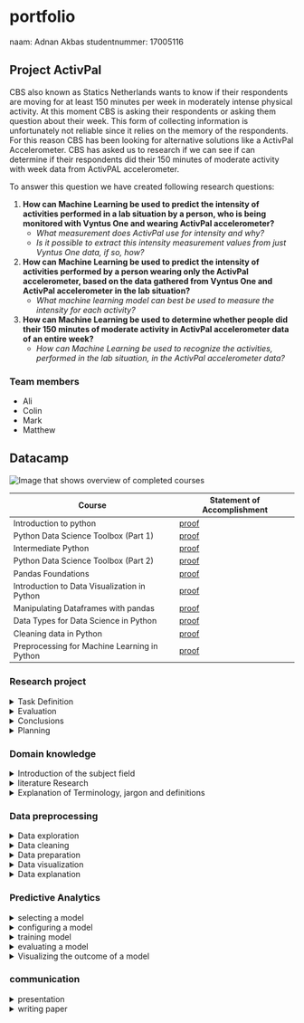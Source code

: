 # portfolio
naam: Adnan Akbas
studentnummer: 17005116

## Project ActivPal
CBS also known as Statics Netherlands wants to know if their respondents are moving for at least 150 minutes per week in
moderately intense physical activity. At this moment CBS is asking their respondents or asking them question about 
their week.  This form of collecting information is unfortunately not reliable since it relies on the  memory 
of the respondents.  For this reason CBS has been looking for alternative solutions like a ActivPal Accelerometer. CBS 
has asked us to research if we can see if  can determine if their respondents did their 150 minutes of moderate 
activity with week data from ActivPAL accelerometer.

To answer this question we have created following research questions:

 1. **How can Machine Learning be used to predict the intensity of activities performed in a lab situation by a person, who is being monitored with Vyntus One and wearing ActivPal accelerometer?**
	 - *What measurement does ActivPal use for intensity and why?*
	 -  *Is it possible to extract this intensity measurement values from just Vyntus One data, if so, how?*
 2. **How can Machine Learning be used to predict the intensity of activities performed by a person wearing only the ActivPal accelerometer, based on the data gathered from Vyntus One and ActivPal accelerometer in the lab situation?**
	 - *What machine learning model can best be used to measure the intensity for each activity?*
 3. **How can Machine Learning be used to determine whether people did their 150 minutes of moderate activity in ActivPal accelerometer data of an entire week?**
	 -  *How can Machine Learning be used to recognize the activities, performed in the lab situation, in the ActivPal accelerometer data?*



### Team members
- Ali
- Colin
- Mark
- Matthew


## Datacamp
  ![Image that shows overview of completed courses](evidence/images/datacamp.PNG)

 |Course|Statement of Accomplishment|
 |------|---------------------------|
 | Introduction to python |[proof](evidence/datacamp/introduction_to_python.pdf)|
 | Python Data Science Toolbox (Part 1) |[proof](evidence/datacamp/python_data_science_toolbox_part_1.pdf)|
 | Intermediate Python |[proof](evidence/datacamp/intermediate_python.pdf)|
 | Python Data Science Toolbox (Part 2) |[proof](evidence/datacamp/python_data_science_toolbox_part_2.pdf)|
 | Pandas Foundations |[proof](evidence/datacamp/pandas_foundations.pdf)|
 | Introduction to Data Visualization in Python |[proof](evidence/datacamp/introduction_to_data_visualization_in_python.pdf) |
 | Manipulating Dataframes with pandas |[proof](evidence/datacamp/manipulating_dataframes_with_pandas.pdf)|
 | Data Types for Data Science in Python |[proof](evidence/datacamp/data_types_for_data_science_in_python.pdf)|
 | Cleaning data in Python |[proof](evidence/datacamp/cleaning_data_in_python.pdf)|
 | Preprocessing for Machine Learning in Python |[proof](evidence/datacamp/preprocessing_for_machine_learning_in_python.pdf)|

### Research project
<details> <summary>Task Definition</summary>

In the research plan I have written the second iteration of the problem domain/context while my teammates have worden on other parts. 
Where they have defined the research question among others. In the second iteration I have processed the feedback we got
from one of our teachers. 

``
Statistics Netherlands (CBS) has the wish to see if their respondents are moving for at least 150
minutes per week in moderately intense physical activity.
Currently, they are measuring by asking their respondent or health surveys. The issue with this is
that people are not very good at estimating the time they spent on moving and sport. This of course
causes that they don't have very reliable data to work with. Therefor CBS has been looking into
alternatives like the ActivPal accelerometer in combination with machine learning to give better and
more accurate results when measuring the intensity of certain activities.
Because of this the CBS started to collect lab tests and started to measure the movements of 41
correspondents in their regular workweek by using the Activepal Accelerator. It's our job to analyse,
structure and build machine learning algorithms based on the collected data to see if we can
determine if people adhere to (inter)national norm for physical activities and if we could measure
the intensity of movement (without the heart rate information).
``

src: [research_plan.pdf](evidence/documents/research_plan.pdf)

</details>

<details> <summary>Evaluation</summary>

[More Examples](topics/research_project/evaluation.md)

</details>

<details> <summary>Conclusions</summary>

[More Examples](topics/research_project/conclusions.md)

</details>

<details> <summary>Planning</summary>

At the beginning of our project we have decided that we will use Jira as our scrum board and will implement Scrum in our way and won't follow it to the detail.
Our group was based on trust that's also the reason why we didn't setup nor sign a contract for teamwork. 

Our process looked as following. At the start of each sprint we decided what goal is for the sprint. With this goal in mind we created task which each team member could choose and take it on themself.
The task can be modified, removed or created while the sprint were going onbut that was always first discussed within the group before any modification.
Each morning at 9:30 our group was holding a stand-up. There we discussed what we did day earlier, going to do today and if we are stuck with something.
At the end of each sprint our group was holding retrospective where we discussed our progress and teamwork last sprint. The role of scrum master was taken on by Ali Safdari. 

## My role in scrum
I didn't have specific role in the scrum process other than developer but i did actively participate in each phase of 
the scrum process.At the sprint planning I have actively created task of course after discussing with the team. At the 
same time I would assign task to myself unless other team members would want them. In some cases we would assign 
multiple members to a task. Unfortunately Jira doesn't support that so we would write the names in description of the task.
Each morning I would join stand-up with my other team members and explain what i did yesterday, what i am gonna do today and if i need help.
Unfortnatly and reasonably we didn't take notes so I don't have evidence for this. At the end of each sprint I would 
join retrospective and give my input. I would say what we did well, what didn't go well and what i wish next sprint would get better.

[More information on our take](topics/research_project/planning.md)

</details>

### Domain knowledge
<details> <summary>Introduction of the subject field</summary>

[More Examples](topics/domain_knowledge/introduction_of_the_subject_field.md)

</details>

<details> <summary>literature Research</summary>

[More Examples](topics/research_project/literature_research.md)

</details>

<details> <summary>Explanation of Terminology, jargon and definitions</summary>

[More Examples](topics/research_project/explanation_of_terminology_jargon_and_definitions.md)

</details>

### Data preprocessing
<details> <summary>Data exploration</summary>

While working on the Activity Recognion model I have explored data in certain way. 
I tried to get an idea if there was a pattern in my dataset. If i say pattern i mean that the acceleration
data looks in a certain way for activity. The image below does show it quite clearly that each activity has hiw own pattern.

![Image that shows plots which show in turn patterns of each activity](evidence/images/combination.png)


[More Examples](topics/data_preprocessing/data_exploration.md)

</details>

<details> <summary>Data cleaning</summary>

Our dataset was provided by CBS in cleaned state. This means they already cleaned it for us and that there wasn’t much 
for us to do.. While I say this we did find certain issues while working on our models. My teammates  found out that 
following respondents data were not there or corrupt:

Cases:
-	BMR060 didn't have vyntus.csv file. This file contains oxygen intake which is need for calculating MET-value.
-	BMR025 activities that are logged doesn't show up in the data
-	BMR035 activities that are logged doesn't show up in the data
-	BMR100 activities that are logged doesn't show up in the data
-	BMR051 activities that are logged doesn't show up in the data
-	BMR027 activities that are logged doesn't show up in the data

Other than this we finally found thanks to the help of a teacher what actually the acceleration data means.  
He explained to us that it was scaled so that ActivPal device could keep much more records than it originally could. 
He gave us a formula that would convert scaled value back to  Gravitational acceleration. I have implemented this 
formula in Python as shown as below:

```` python
def convert_value_to_g(value):
    return (value - 127) / 63
````

evidence: [math_helper.py](evidence/python_script/math_helper.py)


[More Examples](topics/data_preprocessing/data_cleaning.md)

</details>

<details> <summary>Data preparation</summary>

I have developed almost all of the data preparation code for Activity Recognition model. First I have developed a 
function that extracts features from accelerometer dataset of an respondent. In this function we are creating new features which summerizes a certain time range.
I specificaly created the features standard deviation and mean of Y and Z axis. Mathew worked on the features mean and standard deviation of the X axis. I have also created peace of code that calculates
peak-to-peak distance but I have removed in favor better features. By removing I saw improvement at the time. At the end I am also removing any rows that has null values.

````python
def extract_features_from_correspondent(correspondent):
    features_df = pd.DataFrame(columns=features_columns, index=pd.to_datetime([]))

    # Getting dataset for a correspodent
    activities_df = read_functions.read_activities(correspondent)
        
    for activity_name in activities:
        activity = activities_df.loc[activity_name]
        if not activity.empty:
            start_time = activity.start
            stop_time = activity.stop
            activpal_df = activpal.read_data(correspondent, start_time, stop_time)

            # denormalizing dataset
            activpal_df['x'] = math_helper.convert_value_to_g(activpal_df['pal_accX'])
            activpal_df['y'] = math_helper.convert_value_to_g(activpal_df['pal_accY'])
            activpal_df['z'] = math_helper.convert_value_to_g(activpal_df['pal_accZ'])

            date_range = pd.date_range(start_time, stop_time, freq=str(segment_size) + 'S')
            
            for time in date_range:
                segment_time = time + pd.DateOffset(seconds=segment_size)
                activpal_segment = activpal_df[(activpal_df.index >= time) & (activpal_df.index < segment_time)]

                stdev_x =  statistics.stdev(activpal_segment['x']) if len(activpal_segment['x']) >= 2 else 0
                mean_x = activpal_segment['x'].mean()

                stdev_y =  statistics.stdev(activpal_segment['y']) if len(activpal_segment['y']) >= 2 else 0
                mean_y = activpal_segment['y'].mean()

                stdev_z =  statistics.stdev(activpal_segment['z']) if len(activpal_segment['z']) >= 2 else 0
                mean_z = activpal_segment['z'].mean()  


                features_df.loc[segment_time] = [stdev_x, mean_x, stdev_y, mean_y, stdev_z, mean_z, activity_name]

    features_df.dropna(how='any', inplace=True)

    return features_df
````

I have also developed functions that makes it easier to create one dataset where all features dataset from respondents merged.

````python
def extract_features_from_correspondents(correspodents):
    all_features_df = pd.DataFrame(index=pd.to_datetime([]))

    for correspodent in correspodents:
        print("Extracting " + correspodent)
        
        features_df     = extract_features_from_correspondent(correspodent)
        all_features_df = pd.concat([all_features_df, features_df])
    
    print("Done extracting features")

    return all_features_df

def extract_features_from_all_correspondents(exclude_test_correspodent = True):
    
    exclude_directory = ['output', 'throughput', 'Test data','.ipynb_checkpoints']
    exclude_respodents = ['BMR015','BMR025','BMR027', 'BMR035', 'BMR051', 'BMR054', 'BMR060', 'BMR099', 'BMR100']
    
    exclude = exclude_respodents + exclude_directory
    
    if (exclude_test_correspodent):
        exclude = exclude + test_users
    
    correspodents = []
    
    for directory in os.walk('../../data'):
        if directory[0] == '../../data':
            correspodents = directory[1]
            
    for exclude_item in exclude:
        if exclude_item in correspodents:
            correspodents.remove(exclude_item)
        
    return extract_features_from_correspondents(correspodents)
```` 

As last I have written a peace of code that converts activity labels to numbers so that the model can use it.

````python
features_dataset[activity_columns] = 0

#features_dataset.loc[(features_dataset['activiteit'] == 'springen'), 'activity_jumping'] = 1
#features_dataset.loc[(features_dataset['activiteit'] == 'traplopen'), 'activity_traplopen'] = 1
features_dataset.loc[(features_dataset['activiteit'] == 'lopen'), 'activity_walking'] = 1
features_dataset.loc[(features_dataset['activiteit'] == 'rennen'), 'activity_running'] = 1
features_dataset.loc[(features_dataset['activiteit'] == 'staan'), 'activity_standing'] = 1
features_dataset.loc[(features_dataset['activiteit'] == 'zitten'), 'activity_sitten'] = 1
features_dataset.loc[(features_dataset['activiteit'] == 'fietsen licht'), 'activity_cycling_light'] = 1
features_dataset.loc[(features_dataset['activiteit'] == 'fietsen zwaar'), 'activity_cycling_heavy'] = 1

features_dataset.drop('activiteit', axis=1, inplace=True)
````


All of the provided code can be found in each of these python notebooks below:
- [all_steps_activity recognition_final_version_split_cycling_12_1_seconds]()
- [all_steps_activity recognition_final_version_split_cycling_8_9_seconds]()
- [all_steps_activity recognition_final_version_split_cycling_7_seconds]()
 






[More Examples](topics/data_preprocessing/data_preparation.md)

</details>

<details> <summary>Data visualization</summary>
To get an idea what kind of features we could use other than what the paper “” suggest I did some research into our data. 
I made a line plot for each activity for different respondents.  The image below shows clearly that each activity has 
a unique pattern. So with this information I concluded that we may not need peak-to-peak feature and just could use 
standard deviation and mean of each axis. The paper suggested different  features but at the end we only used  the 
suggested feature mean and standard deviation of the X-axis and dropped peak-to-peak feature. The scale of Y-axis at 
the time of decision didn’t really matter much because the pattern would still be the same. 
We did still descale it back gravitional acceleration at the end.  

![Image that shows plots which show in turn patterns of each activity](evidence/images/combination.png)


[More Examples](topics/data_preprocessing/data_visualization.md)

</details>

<details> <summary>Data explanation</summary>

In the paper I have written the first version of subchapter subjects of chapter data where I describe the characteristics of our subject. Also I have written  subchapter study design of chapter data  where I describe how the data is recorded in the lab.   

CBS provided us ActivPAL accelerometer dataset, Vytnus dataset and activity log file of each of 31 respondents . They also provided us data from other devices but these were not used in our project. We also got an excel file where they described characteristics of the respondents.  
  
**Activity log dataset**

This dataset was used  for devloping both MET-regression en activity recognition models. In the case of Activity recognition models it was used to label accelerometer data.

| column | datatype | description| 
|--|--|--|
|activiteit| text | the name of an activity| 
| start| text |The date and time when an activity was started  | 
| stop| text|The date and time when an activity ended | 

**Vyntus  dataset**  
  
Vyntus is an device which analyzes  breathing of a person. The Vyntus dataset contains allot of features but we only used specifick features in the MET-regression models 
  
| column | datatype | description|   
|--|--|--|  
|vyn_time| timestamp| The date and time when breathing is analyzed |   
| vyn_VO2 | int | rate of oxygen consumption | 

**ActivPAL dataset**  

This dataset was both used to develop both MET-regression and activity recognition models

| column | datatype | description|   
|--|--|--|  
|pal_time| timestamp| The date and time when accelerometer data is recorded |   
| pal_accX| int | scaled value of gravitational acceleration of the X axis | 
| pal_accY| int | scaled value of gravitational acceleration of the Y axis | 
| pal_accZ| int | scaled value of gravitational acceleration of the Z axis | 
</details>


### Predictive Analytics

<details> <summary>selecting a model</summary>

The model I selected for recognizing activity was based on a paper and experiments.  The paper [detection of type, duration and intensity of physical activity using an accelerometer](evidence/documents/physical_activity_recognition.pdf) showed us that they were able to recognize activity with high accuracy on their acceleration dataset.  For this reason  I experimented with decision tree and I saw some great results. After looking into more depth into decision tree and getting some suggestions from teacher I started to experiment with random forest model. The reason for this is that decision trees tend to overfit and with how random forest model work it would less do so.

So I looked at accuracy, precision and recall of random forest and decision tree model on the validation dataset. What I saw was that random forest model gave us the best results on all metrics as you can also see below:


Validation results
|Model | Accuracy | Precision | Recall |  
|-------|----------|-----------|--------|  
|Decision tree |0.96|0.96|0.96|  
|Random forest |0.97|0.98|0.98|  
  
Evidence: [all_steps_activity_recognition.ipyn](../../evidence/python_notebook/all_steps_activity_recognition.ipynb)
I do need to tell you that these results were from a validation/training dataset which I balanced it.


</details>

<details> <summary>configuring a model</summary>

There is allot of hyper parameters to configure in random forest model.  The paper I found uses the random forest model to recognize activties from acceleration data. The hyperparameters configuration in that paper was the same as  default configuration used in RandomForestClassfier from sckit but only **n_estimators** parameter was modified. I couldn't find a reason to modify the rest of hyper parameters.

So to configure the **n_estimators** which means the number of trees I created a script. It automaticly chooses the amount of trees that gives the highest amount of accuracy on the validation dataset.

```python
    n_estimator_numbers = range(10,200,1)
    print(n_estimator_numbers)

    for i in n_estimator_numbers:
        rfc_t = RandomForestClassifier(n_estimators=i, random_state=0)
        rfc_t.fit(train_x, train_y)

        predictions = rfc_t.predict(valid_x)
        accuracy_scores.append(accuracy_score(valid_y, predictions, normalize=True))

    np_accuracy_scores = np.array(accuracy_scores)
    number_of_trees = np.argmax(np_accuracy_scores)  + 10
```
src: [all_steps_activity recognition_final_version_split_cycling_time_segment]()

Running this script for each time segment I quickly found the best time segment size and best amount of trees. In the table below you can find the results sorted on cross_val_accuracy:

| Time segment size | number_of_trees | accuracy | precision | recall | cross_val_accuracy | cross_val_precision | cross_val_recall  |
|--|--|--|--|--|--|--|--|
| 7.0 | 203 | 0.952673| 0.953509 | 0.952673 | 0.827059| 0.843252 | 0.827059 |
|12.1|93|0.968373|0.969834|0.968373|0.822249|0.836513|0.822249|
|8.9|171|0.962306|0.963374|0.962306|0.817187|0.836683|0.817187|
|8.4|141|0.954974|0.956978|0.954974|0.817032|0.834617|0.817032|
|12.0|21|0.949025|0.954751|0.949025|0.816752|0.841591|0.816752|

[More Examples](topics/data_preprocessing/training_model.md)


[More Examples](topics/data_preprocessing/configuring_a_model.md)

</details>


<details> <summary>training model</summary>

For training purposes I have split my dataset into training and validation dataset. 80% of the dataset is used for training and 20% of the dataset is used for validation. For this I have made use of the function train_test_split from sci-kit learn as seen below.

```python
x = features_dataset[features_columns[:-1]]
y = features_dataset[activity_columns]

## split
x_train, x_valid, y_train, y_valid = train_test_split(x, y, test_size=0.2, random_state=0)
```
Checking random forest model on the validation dataset. I found that it didn't underfit at all and it overfitted very little. I have added the results below:

| Time segment size | number_of_trees | accuracy | precision | recall 
|--|--|--|--|--|--|--|--|  
| 7.0 | 203 | 0.95| 0.95 | 0.95 |
|12.1|93|0.96|0.96|0.96| 
|8.9|171|0.94|0.94|0.94|

These results were quite high and got me a bit suspicious. So i used k-fold cross validation and got a bit more realistic results as you can see below.

|Time segment size |number of trees | accuracy| precision | recall  |  
|--|--|--|--|--|--|--|--|  
| 7.0 | 203 | 0.83 (+/- 0.04)| 0.84 (+/- 0.04) |  0.83 (+/- 0.04) |  
|12.1|93|0.82 (+/- 0.05)| 0.84 (+/- 0.04)|0.82 (+/- 0.05)|  
|8.9|171|0.82 (+/- 0.04)| 0.84 (+/- 0.04)|0.82 (+/- 0.04)|

So I didn't take any actions to remedy overfitting or underfitting because it wasn't needed. I am quite happy with these results

evidences:

-
-
-


</details>

<details> <summary>evaluating a model</summary>

** validation dataset **

| Time segment size | number of trees | accuracy | precision | recall 
|--|--|--|--|--|--|--|--|  
| 7.0 | 203 | 0.95| 0.95 | 0.95 |
|12.1|93|0.96|0.96|0.96| 
|8.9|171|0.94|0.94|0.94|

** Test dataset **

| Time segment size | number of trees | accuracy | precision | recall 
|--|--|--|--|--|--|--|--|  
| 7.0 | 203 | 0.84| 0.84 | 0.84 |
|12.1|93|0.85|0.85|0.85| 
|8.9|171|0.86|0.86|0.86|


** k-fold cross-validation(5 folds)  on train/validation dataset**

|Time segment size |number of trees | accuracy| precision | recall  |  
|--|--|--|--|--|--|--|--|  
| 7.0 | 203 | 0.83 (+/- 0.04)| 0.84 (+/- 0.04) |  0.83 (+/- 0.04) |  
|12.1|93|0.82 (+/- 0.05)| 0.84 (+/- 0.04)|0.82 (+/- 0.05)|  
|8.9|171|0.82 (+/- 0.04)| 0.84 (+/- 0.04)|0.82 (+/- 0.04)|

src:

- 
- 
- 


Looking at these result i can conclude that my model does it job quite well.


</details>

<details> <summary>Visualizing the outcome of a model</summary>

##### confusion matrix
 
I have created multiple confusion matrix of the model prediction on validation and test datasets. 
With this i could see clearly where the model has difficulty. I have added example below where you can see clearly that 
my model has allot of difficulty with light and heavy cycling.

Confusion matrix on test dataset with segment size of 7 seconds

![Confusion matrix on test dataset](evidence/images/confusion_matrix_test.png)

#### plotting weekdata

I have worked together with Ali on application to analyze weekdata. I have developed the part which actually plots weekdata analyzes results.
This gives great insight on how the model performs on real data. Below you can find example on day worth of accelerometer data.

![Plot on day data](evidence/images/plot_day%20of_week_data.png)








</details>


### communication
<details> <summary>presentation</summary>

| Week | Contrubition | Link |
|------|--------------|------|
|1|No presentation||
|2|Contributed to the presentation by adding content to dia 5|[Week 2 presentation](evidence/presentations/week_2_internal.pdf)|
|3|Contributed to the presentation by adding content to dia 4 and I gave the presentation.|[Week 3 presentation](evidence/presentations/week_3_internal.pdf)|
|4|Contributed to the presentation by adding content to dia 2, 3, 12 and 13|[Week 4 presentation](evidence/presentations/week_4_external.pdf)|
|5|Contributed to the presentation by adding content to dia 3|[Week 5 presentation](evidence/presentations/week_5_internal.pdf)|
|6|Contributed to the presentation by adding content to dia 4, 5 and 6|[Week 6 presentation](evidence/presentations/week_6_internal.pdf)|
|7|Contributed to the presentation by adding content to dia 6 and I gave the presentation.|[Week 7 presentation](evidence/presentations/week_7_internal.pdf)|
|8|Contributed to the presentation by adding content to dia 8, 9, 10 and 11.|[Week 8 presentation](evidence/presentations/week_8_external.pdf)|
|9|Contributed to the presentation by adding content to dia 4.| [Week 9 presentation](evidence/presentations/week_9_internal.pdf)|
|10|Contributed to the presentation by adding content to dia 5 with Ali Safdari| [Week 10 presentation](evidence/presentations/week_10_internal.pdf)|
|11|Contributed to the presentation by adding content to dia 4.| [Week 11 presentation](evidence/presentations/week_11_internal.pdf)|
|12||
|13|Contributed to the presentation by adding content to dia 4.| [Week 13 presentation](evidence/presentations/week_13_external.pdf)|
|14|Contributed to the presentation by adding content to dia 4 and I gave the presentation| [Week 14 presentation](evidence/presentations/week_14_internal.pdf)|
|15|I didn't contribute anything | [Week 15 presentation](evidence/presentations/week_15_internal.pdf)|
|16| | [Week 16 presentation](evidence/presentations/week_16_external.pdf)|
|17|  | [Week 17 presentation](evidence/presentations/week_17_internal.pdf)|



</details>

<details> <summary>writing paper</summary>

|Contribution|Iteration|Chapter|Link|
|------------|---------|-------|----|
|Wrote 1e iteration together with Ali Safdari. I tried to write it alone but I couldn't put the infromation about the method in the right way. Ali wrote the text while I told him what needs to be in the paper.|1| Subchapter activity recognition of chapter method|[1e iteration of subchapter acitivity recognition chapter method](evidence/paper_chapters/method_activity_recognition_version_1.pdf)|
|Processed feedback from my teammates |2| Subchapter activity recognition of chapter method|[2e iteration of subchapter acitivity recognition of chapter method](evidence/paper_chapters/method_activity_recognition_version_2.pdf)|
|Processed feedback from my teammates |3| Subchapter activity recognition of chapter method|[3e iteration of subchapter acitivity recognition of chapter method](evidence/paper_chapters/method_activity_recognition_version_3.pdf)|
|Wrote 1e iteration |1| Subchapter activity recognition of chapter result|[1e iteration of subchapter acitivity recognition of chapter result](evidence/paper_chapters/result_activity_recognition_version_1.pdf)|
|Processed feedback from my teammates|2| Subchapter activity recognition of chapter result|[2e iteration of subchapter acitivity recognition of chapter result](evidence/paper_chapters/result_activity_recognition_version_2.pdf)|
|Processed feedback from my teammates|3| Subchapter activity recognition of chapter result|[3e iteration of subchapter acitivity recognition of chapter result](evidence/paper_chapters/result_activity_recognition_version_3.pdf)|
|Wrote 1e iteration |1|subchapter study design of chapter data|[1e iteration of subchapter study design of chapter data](evidence/paper_chapters/data_study_design_version_1.pdf)|
|Wrote 1e iteration |1|subchapter subjects of chapter data|[subchapter subjects of chapter data](evidence/paper_chapters/data_subjects_version_1.pdf)|

</details>




